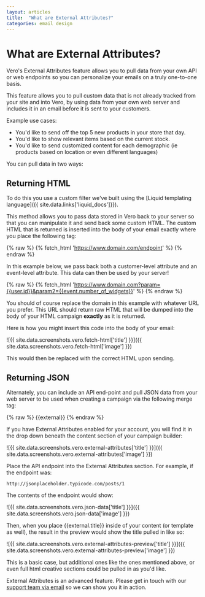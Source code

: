 ```yaml
---
layout: articles
title:  "What are External Attributes?"
categories: email design
---
```


# What are External Attributes?

Vero's External Attributes feature allows you to pull data from your own API or web endpoints so you can personalize your emails on a truly one-to-one basis.

This feature allows you to pull custom data that is not already tracked from your site and into Vero, by using data from your own web server and includes it in an email before it is sent to your customers.

Example use cases:

- You'd like to send off the top 5 new products in your store that day.
- You'd like to show relevant items based on the current stock.
- You'd like to send customized content for each demographic (ie products based on location or even different languages)

You can pull data in two ways:

## Returning HTML

To do this you use a custom filter we've built using the [Liquid templating language]({{ site.data.links['liquid_docs']}}).

This method allows you to pass data stored in Vero back to your server so that you can manipulate it and send back some custom HTML. The custom HTML that is returned is inserted into the body of your email exactly where you place the following tag:

{% raw %}
	{% fetch_html 'https://www.domain.com/endpoint' %}
{% endraw %}

In this example below, we pass back both a customer-level attribute and an event-level attribute. This data can then be used by your server!

{% raw %}
	{% fetch_html 'https://www.domain.com?param={{user.id}}&param2={{event.number_of_widgets}}' %}
{% endraw %}

You should of course replace the domain in this example with whatever URL you prefer. This URL should return raw HTML that will be dumped into the body of your HTML campaign **exactly** as it is returned.

Here is how you might insert this code into the body of your email:

![{{ site.data.screenshots.vero.fetch-html['title'] }}]({{ site.data.screenshots.vero.fetch-html['image'] }})

This would then be replaced with the correct HTML upon sending.

## Returning JSON

Alternately, you can include an API end-point and pull JSON data from your web server to be used when creating a campaign via the following merge tag:

{% raw %}
	{{external}}
{% endraw %} 

If you have External Attributes enabled for your account, you will find it in the drop down beneath the content section of your campaign builder:

![{{ site.data.screenshots.vero.external-attributes['title'] }}]({{ site.data.screenshots.vero.external-attributes['image'] }})

Place the API endpoint into the External Attributes section. For example, if the endpoint was:

	http://jsonplaceholder.typicode.com/posts/1

The contents of the endpoint would show:

![{{ site.data.screenshots.vero.json-data['title'] }}]({{ site.data.screenshots.vero.json-data['image'] }})

Then, when you place {{external.title}} inside of your content (or template as well), the result in the preview would show the title pulled in like so:

![{{ site.data.screenshots.vero.external-attributes-preview['title'] }}]({{ site.data.screenshots.vero.external-attributes-preview['image'] }})

This is a basic case, but additional ones like the ones mentioned above, or even full html creative sections could be pulled in as you'd like.

External Attributes is an advanced feature. Please get in touch with our 
[support team via email](mailto:support@getvero.com) so we can show you it in action.